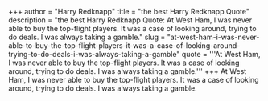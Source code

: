 +++
author = "Harry Redknapp"
title = "the best Harry Redknapp Quote"
description = "the best Harry Redknapp Quote: At West Ham, I was never able to buy the top-flight players. It was a case of looking around, trying to do deals. I was always taking a gamble."
slug = "at-west-ham-i-was-never-able-to-buy-the-top-flight-players-it-was-a-case-of-looking-around-trying-to-do-deals-i-was-always-taking-a-gamble"
quote = '''At West Ham, I was never able to buy the top-flight players. It was a case of looking around, trying to do deals. I was always taking a gamble.'''
+++
At West Ham, I was never able to buy the top-flight players. It was a case of looking around, trying to do deals. I was always taking a gamble.
